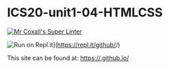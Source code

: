 # ICS20-unit1-04-HTMLCSS

[![Mr Coxall's Super Linter](https://github.com/sophie-nguyen-0/ICS20-unit1-04-HTMLCSS/workflows/Mr%20Coxall's%20Super%20Linter/badge.svg)](https://github.com/sophie-nguyen-0/ICS20-unit1-04-HTMLCSS/actions/)

![Run on Repl.it](https://repl.it/badge/github/<OWNER>/<REPOSITORY>)](https://repl.it/github/<OWNER>/<REPOSITORY>)

This site can be found at: [https://<OWNER>.github.io/<REPOSITORY>](https://<OWNER>.github.io/<REPOSITORY>)
